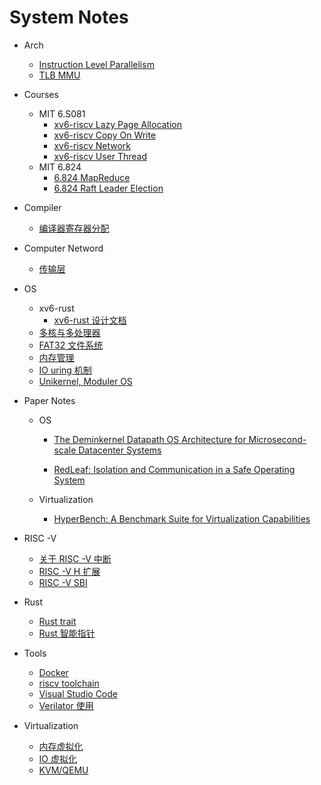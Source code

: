 # System Notes

- Arch
  
  - [Instruction Level Parallelism](arch/CAAQA/ILP.md)
  - [TLB MMU](arch/TLB%20MMU.md)

- Courses
  
  - MIT 6.S081
    - [xv6-riscv Lazy Page Allocation](courses/MIT%206.S081/lazy.md)
    - [xv6-riscv Copy On Write](courses/MIT%206.S081/cow.md)
    - [xv6-riscv Network](courses/MIT%206.S081/net.md)
    - [xv6-riscv User Thread](courses/MIT%206.S081/uthread.md)
  - MIT 6.824
    - [6.824 MapReduce](courses/MIT%206.824/6-824-MapReduce.md)
    - [6.824 Raft Leader Election](courses/MIT%206.824/6-824-Lab2A.md)

- Compiler
  
  - [编译器寄存器分配](compiler/reg_allocation.md)

- Computer Netword
  
  - [传输层](network/transport.md)

- OS
  
  - xv6-rust
    - [xv6-rust 设计文档](os/xv6-rust/xv6-rust-design.md)
  - [多核与多处理器](os/multicore.md)
  - [FAT32 文件系统](fat32%E7%AC%94%E8%AE%B0.md)
  - [内存管理](os/mm.md)
  - [IO uring 机制](os/io_uring.md)
  - [Unikernel, Moduler OS](os/moduler-os.md)

- Paper Notes
  
  - OS
    
    - [The Deminkernel Datapath OS Architecture for Microsecond-scale Datacenter Systems](paper-notes/os/Deminikernel.md)
    
    - [RedLeaf: Isolation and Communication in a Safe Operating System](paper-notes/os/RedLeaf.md)
  
  - Virtualization
    
    - [HyperBench: A Benchmark Suite for Virtualization Capabilities](paper-notes/hypervisor/Hyperbench-A-Benchmark-Suite-for-Virtualization-Capabilities.md)

- RISC -V
  
  - [关于 RISC -V 中断](riscv/interrupt.md)
  - [RISC -V H 扩展](riscv/RISC-V-H.md)
  - [RISC -V SBI](riscv/sbi.md)

- Rust 
  
  - [Rust trait](Rust/trait.md)
  - [Rust 智能指针](Rust/smart_pointer.md)

- Tools
  
  - [Docker](tools/Docker.md)
  - [riscv toolchain](tools/riscv-gnu-toolchain.md)
  - [Visual Studio Code](tools/vscode.md)
  - [Verilator 使用](tools/verilator.md)

- Virtualization
  
  - [内存虚拟化](vmm/mm-virtualizing.md)
  - [IO 虚拟化](vmm/io-virtualizing.md)
  - [KVM/QEMU](vmm/qemu-kvm.md)
